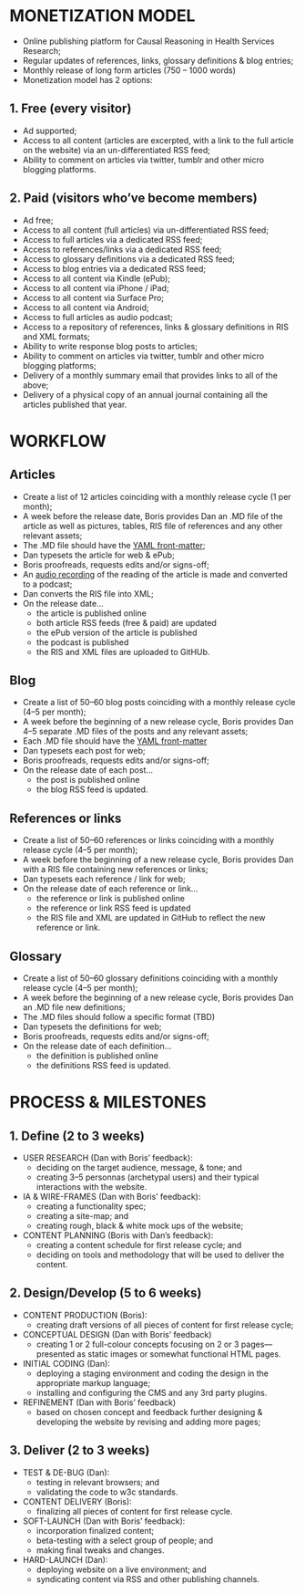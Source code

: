 # MONETIZATION MODEL

* Online publishing platform for Causal Reasoning in Health Services Research;
* Regular updates of references, links, glossary definitions & blog entries;
* Monthly release of long form articles (750 – 1000 words)
* Monetization model has 2 options:

## 1. Free (every visitor)
* Ad supported;
* Access to all content (articles are excerpted, with a link to the full article on the website) via an un-differentiated RSS feed;
* Ability to comment on articles via twitter, tumblr and other micro blogging platforms.

## 2. Paid (visitors who’ve become members)
* Ad free;
* Access to all content (full articles) via un-differentiated RSS feed;
* Access to full articles via a dedicated RSS feed;
* Access to references/links via a dedicated RSS feed;
* Access to glossary definitions via a dedicated RSS feed;
* Access to blog entries via a dedicated RSS feed;
* Access to all content via Kindle (ePub);
* Access to all content via iPhone / iPad;
* Access to all content via Surface Pro;
* Access to all content via Android;
* Access to full articles as audio podcast;
* Access to a repository of references, links & glossary definitions in RIS and XML formats;
* Ability to write response blog posts to articles;
* Ability to comment on articles via twitter, tumblr and other micro blogging platforms;
* Delivery of a monthly summary email that provides links to all of the above;
* Delivery of a physical copy of an annual journal containing all the articles published that year.

# WORKFLOW

## Articles
* Create a list of 12 articles coinciding with a monthly release cycle (1 per month);
* A week before the release date, Boris provides Dan an .MD file of the article as well as pictures, tables, RIS file of references and any other relevant assets;
* The .MD file should have the [YAML front-matter](http://jekyllrb.com/docs/frontmatter/);
* Dan typesets the article for web & ePub;
* Boris proofreads, requests edits and/or signs-off;
* An [audio recording](http://www.smvoice.info/) of the reading of the article is made and converted to a podcast;
* Dan converts the RIS file into XML;
* On the release date…
	- the article is published online
	- both article RSS feeds (free & paid) are updated
	- the ePub version of the article is published
	- the podcast is published
	- the RIS and XML files are uploaded to GitHUb.

## Blog
* Create a list of 50–60 blog posts coinciding with a monthly release cycle (4–5 per month);
* A week before the beginning of a new release cycle, Boris provides Dan 4–5 separate .MD files of the posts and any relevant assets;
* Each .MD file should have the [YAML front-matter](http://jekyllrb.com/docs/frontmatter/)
* Dan typesets each post for web;
* Boris proofreads, requests edits and/or signs-off;
* On the release date of each post…
	- the post is published online
	- the blog RSS feed is updated.

## References or links
* Create a list of 50–60 references or links coinciding with a monthly release cycle (4–5 per month);
* A week before the beginning of a new release cycle, Boris provides Dan with a RIS file containing new references or links;
* Dan typesets each reference / link for web;
* On the release date of each reference or link…
	- the reference or link is published online
	- the reference or link RSS feed is updated
	- the RIS file and XML are updated in GitHub to reflect the new reference or link.

## Glossary
* Create a list of 50–60 glossary definitions coinciding with a monthly release cycle (4–5 per month);
* A week before the beginning of a new release cycle, Boris provides Dan an .MD file new definitions;
* The .MD files should follow a specific format (TBD)
* Dan typesets the definitions for web;
* Boris proofreads, requests edits and/or signs-off;
* On the release date of each definition…
	- the definition is published online
	- the definitions RSS feed is updated.


# PROCESS & MILESTONES

## 1. Define (2 to 3 weeks)
* USER RESEARCH (Dan with Boris’ feedback):
	- deciding on the target audience, message, & tone; and
	- creating 3–5 personnas (archetypal users) and their typical interactions with the website.
* IA & WIRE-FRAMES (Dan with Boris’ feedback):
	- creating a functionality spec; 
	- creating a site-map; and
	- creating rough, black & white mock ups of the website; 
* CONTENT PLANNING (Boris with Dan’s feedback):
	- creating a content schedule for first release cycle; and
	- deciding on tools and methodology that will be used to deliver the content.

## 2. Design/Develop (5 to 6 weeks)
* CONTENT PRODUCTION (Boris):
	- creating draft versions of all pieces of content for first release cycle;
* CONCEPTUAL DESIGN (Dan with Boris’ feedback)
	- creating 1 or 2 full-colour concepts focusing on 2 or 3 pages—presented as static images or somewhat functional HTML pages.
* INITIAL CODING (Dan):
	- deploying a staging environment and coding the design in the appropriate markup language;
	- installing and configuring the CMS and any 3rd party plugins.
* REFINEMENT (Dan with Boris’ feedback)
	- based on chosen concept and feedback further designing & developing the website by revising and adding more pages;

## 3. Deliver (2 to 3 weeks)
* TEST & DE-BUG (Dan):
	- testing in relevant browsers; and
	- validating the code to w3c standards.
* CONTENT DELIVERY (Boris):
	- finalizing all pieces of content for first release cycle.
* SOFT-LAUNCH (Dan with Boris’ feedback):
	- incorporation finalized content;
	- beta-testing with a select group of people; and
	- making final tweaks and changes.
* HARD-LAUNCH (Dan):
	- deploying website on a live environment; and
	- syndicating content via RSS and other publishing channels.
